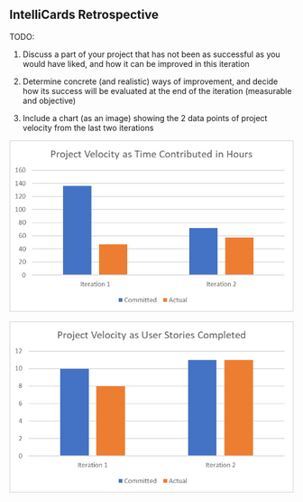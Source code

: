 ## IntelliCards Retrospective

TODO:

1. Discuss a part of your project that has not been as successful as you would have liked, and how it can be improved in this iteration
2. Determine concrete (and realistic) ways of improvement, and decide how its success will be evaluated at the end of the iteration (measurable and objective)


3. Include a chart (as an image) showing the 2 data points of project velocity from the last two iterations

![Alt text](images/ProjectVelocityTime.png)

![Alt text](images/ProjectVelocityStories.png)

